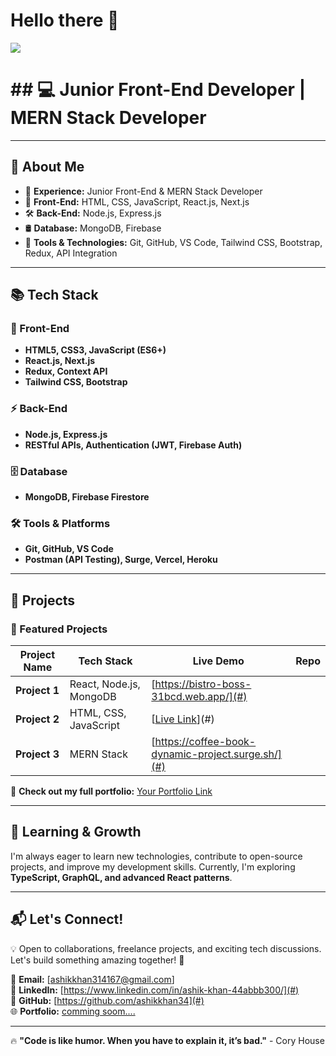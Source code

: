 # Hello there 👋

![](https://i.ibb.co.com/8nCq0SLY/wallpaper.png)

<h1>## 💻 Junior Front-End Developer | MERN Stack Developer  </h1>

---

## 📌 About Me  
- 🚀 **Experience:** Junior Front-End & MERN Stack Developer  
- 🎨 **Front-End:** HTML, CSS, JavaScript, React.js, Next.js  
- 🛠️ **Back-End:** Node.js, Express.js  
- 🛢️ **Database:** MongoDB, Firebase  
- 🔧 **Tools & Technologies:** Git, GitHub, VS Code, Tailwind CSS, Bootstrap, Redux, API Integration  

---

## 📚 Tech Stack  

### 🚀 Front-End  
- **HTML5, CSS3, JavaScript (ES6+)**  
- **React.js, Next.js**  
- **Redux, Context API**  
- **Tailwind CSS, Bootstrap**  

### ⚡ Back-End  
- **Node.js, Express.js**  
- **RESTful APIs, Authentication (JWT, Firebase Auth)**  

### 🗄️ Database  
- **MongoDB, Firebase Firestore**  

### 🛠️ Tools & Platforms  
- **Git, GitHub, VS Code**  
- **Postman (API Testing), Surge, Vercel, Heroku**  

---


## 📌 Projects  

### 🌟 Featured Projects  
| Project Name  | Tech Stack | Live Demo | Repo |
|--------------|-----------|-----------|------|
| **Project 1** | React, Node.js, MongoDB | [https://bistro-boss-31bcd.web.app/](#)  |
| **Project 2** | HTML, CSS, JavaScript | [[Live Link](https://assignment-9-firebase.surge.sh/)](#)|
| **Project 3** | MERN Stack | [https://coffee-book-dynamic-project.surge.sh/](#) |

🚀 **Check out my full portfolio:** [Your Portfolio Link](#)  

---

## 📖 Learning & Growth  
I'm always eager to learn new technologies, contribute to open-source projects, and improve my development skills. Currently, I'm exploring **TypeScript, GraphQL, and advanced React patterns**.  

---


## 📬 Let's Connect!  

💡 Open to collaborations, freelance projects, and exciting tech discussions. Let's build something amazing together! 🚀  

📩 **Email:** [ashikkhan314167@gmail.com]  
🔗 **LinkedIn:** [https://www.linkedin.com/in/ashik-khan-44abbb300/](#)  
🐙 **GitHub:** [https://github.com/ashikkhan34](#)  
🌐 **Portfolio:** [comming soom....](#)  

---

🔥 **"Code is like humor. When you have to explain it, it’s bad."** - Cory House  
